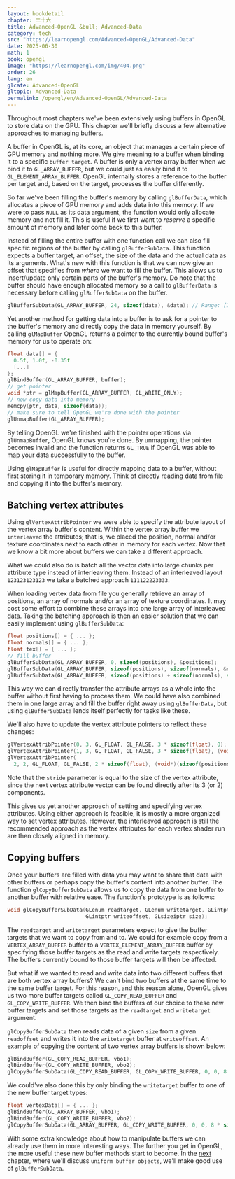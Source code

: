 ```yaml
---
layout: bookdetail
chapter: 二十六
title: Advanced-OpenGL &bull; Advanced-Data
category: tech
src: "https://learnopengl.com/Advanced-OpenGL/Advanced-Data"
date: 2025-06-30
math: 1
book: opengl
image: "https://learnopengl.com/img/404.png"
order: 26
lang: en
glcate: Advanced-OpenGL
gltopic: Advanced-Data
permalink: /opengl/en/Advanced-OpenGL/Advanced-Data
---
```


Throughout most chapters we've been extensively using buffers in OpenGL to store data on the GPU. This chapter we'll briefly discuss a few alternative approaches to managing buffers.

A buffer in OpenGL is, at its core, an object that manages a certain piece of GPU memory and nothing more. We give meaning to a buffer when binding it to a specific `buffer target`. A buffer is only a vertex array buffer when we bind it to `GL_ARRAY_BUFFER`, but we could just as easily bind it to `GL_ELEMENT_ARRAY_BUFFER`. OpenGL internally stores a reference to the buffer per target and, based on the target, processes the buffer differently.

So far we've been filling the buffer's memory by calling `glBufferData`, which allocates a piece of GPU memory and adds data into this memory. If we were to pass `NULL` as its data argument, the function would only allocate memory and not fill it. This is useful if we first want to _reserve_ a specific amount of memory and later come back to this buffer.

Instead of filling the entire buffer with one function call we can also fill specific regions of the buffer by calling `glBufferSubData`. This function expects a buffer target, an offset, the size of the data and the actual data as its arguments. What's new with this function is that we can now give an offset that specifies from _where_ we want to fill the buffer. This allows us to insert/update only certain parts of the buffer's memory. Do note that the buffer should have enough allocated memory so a call to `glBufferData` is necessary before calling `glBufferSubData` on the buffer.

```cpp
glBufferSubData(GL_ARRAY_BUFFER, 24, sizeof(data), &data); // Range: [24, 24 + sizeof(data)]
```

Yet another method for getting data into a buffer is to ask for a pointer to the buffer's memory and directly copy the data in memory yourself. By calling `glMapBuffer` OpenGL returns a pointer to the currently bound buffer's memory for us to operate on:

```cpp
float data[] = {
  0.5f, 1.0f, -0.35f
  [...]
};
glBindBuffer(GL_ARRAY_BUFFER, buffer);
// get pointer
void *ptr = glMapBuffer(GL_ARRAY_BUFFER, GL_WRITE_ONLY);
// now copy data into memory
memcpy(ptr, data, sizeof(data));
// make sure to tell OpenGL we're done with the pointer
glUnmapBuffer(GL_ARRAY_BUFFER);
```

By telling OpenGL we're finished with the pointer operations via `glUnmapBuffer`, OpenGL knows you're done. By unmapping, the pointer becomes invalid and the function returns `GL_TRUE` if OpenGL was able to map your data successfully to the buffer.

Using `glMapBuffer` is useful for directly mapping data to a buffer, without first storing it in temporary memory. Think of directly reading data from file and copying it into the buffer's memory.

## Batching vertex attributes

Using `glVertexAttribPointer` we were able to specify the attribute layout of the vertex array buffer's content. Within the vertex array buffer we `interleaved` the attributes; that is, we placed the position, normal and/or texture coordinates next to each other in memory for each vertex. Now that we know a bit more about buffers we can take a different approach.

What we could also do is batch all the vector data into large chunks per attribute type instead of interleaving them. Instead of an interleaved layout `123123123123` we take a batched approach `111122223333`.

When loading vertex data from file you generally retrieve an array of positions, an array of normals and/or an array of texture coordinates. It may cost some effort to combine these arrays into one large array of interleaved data. Taking the batching approach is then an easier solution that we can easily implement using `glBufferSubData`:

```cpp
float positions[] = { ... };
float normals[] = { ... };
float tex[] = { ... };
// fill buffer
glBufferSubData(GL_ARRAY_BUFFER, 0, sizeof(positions), &positions);
glBufferSubData(GL_ARRAY_BUFFER, sizeof(positions), sizeof(normals), &normals);
glBufferSubData(GL_ARRAY_BUFFER, sizeof(positions) + sizeof(normals), sizeof(tex), &tex);
```

This way we can directly transfer the attribute arrays as a whole into the buffer without first having to process them. We could have also combined them in one large array and fill the buffer right away using `glBufferData`, but using `glBufferSubData` lends itself perfectly for tasks like these.

We'll also have to update the vertex attribute pointers to reflect these changes:

```cpp
glVertexAttribPointer(0, 3, GL_FLOAT, GL_FALSE, 3 * sizeof(float), 0);
glVertexAttribPointer(1, 3, GL_FLOAT, GL_FALSE, 3 * sizeof(float), (void*)(sizeof(positions)));
glVertexAttribPointer(
  2, 2, GL_FLOAT, GL_FALSE, 2 * sizeof(float), (void*)(sizeof(positions) + sizeof(normals)));
```

Note that the `stride` parameter is equal to the size of the vertex attribute, since the next vertex attribute vector can be found directly after its 3 (or 2) components.

This gives us yet another approach of setting and specifying vertex attributes. Using either approach is feasible, it is mostly a more organized way to set vertex attributes. However, the interleaved approach is still the recommended approach as the vertex attributes for each vertex shader run are then closely aligned in memory.

## Copying buffers

Once your buffers are filled with data you may want to share that data with other buffers or perhaps copy the buffer's content into another buffer. The function `glCopyBufferSubData` allows us to copy the data from one buffer to another buffer with relative ease. The function's prototype is as follows:

```cpp
void glCopyBufferSubData(GLenum readtarget, GLenum writetarget, GLintptr readoffset,
                         GLintptr writeoffset, GLsizeiptr size);
```

The `readtarget` and `writetarget` parameters expect to give the buffer targets that we want to copy from and to. We could for example copy from a `VERTEX_ARRAY_BUFFER` buffer to a `VERTEX_ELEMENT_ARRAY_BUFFER` buffer by specifying those buffer targets as the read and write targets respectively. The buffers currently bound to those buffer targets will then be affected.

But what if we wanted to read and write data into two different buffers that are both vertex array buffers? We can't bind two buffers at the same time to the same buffer target. For this reason, and this reason alone, OpenGL gives us two more buffer targets called `GL_COPY_READ_BUFFER` and `GL_COPY_WRITE_BUFFER`. We then bind the buffers of our choice to these new buffer targets and set those targets as the `readtarget` and `writetarget` argument.

`glCopyBufferSubData` then reads data of a given `size` from a given `readoffset` and writes it into the `writetarget` buffer at `writeoffset`. An example of copying the content of two vertex array buffers is shown below:

```cpp
glBindBuffer(GL_COPY_READ_BUFFER, vbo1);
glBindBuffer(GL_COPY_WRITE_BUFFER, vbo2);
glCopyBufferSubData(GL_COPY_READ_BUFFER, GL_COPY_WRITE_BUFFER, 0, 0, 8 * sizeof(float));
```

We could've also done this by only binding the `writetarget` buffer to one of the new buffer target types:

```cpp
float vertexData[] = { ... };
glBindBuffer(GL_ARRAY_BUFFER, vbo1);
glBindBuffer(GL_COPY_WRITE_BUFFER, vbo2);
glCopyBufferSubData(GL_ARRAY_BUFFER, GL_COPY_WRITE_BUFFER, 0, 0, 8 * sizeof(float));
```

With some extra knowledge about how to manipulate buffers we can already use them in more interesting ways. The further you get in OpenGL, the more useful these new buffer methods start to become. In the [next](/opengl/en/Advanced-OpenGL/Advanced-GLSL) chapter, where we'll discuss `uniform buffer objects`, we'll make good use of `glBufferSubData`.
